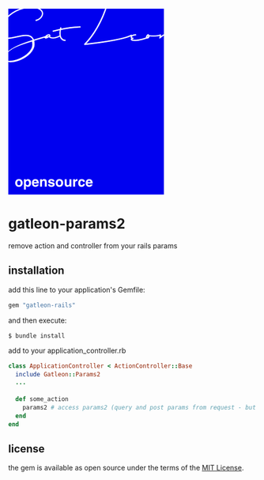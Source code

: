 ![gatleon-params2](https://raw.githubusercontent.com/gatleon/gatleon-params2/master/gatleon-opensource.png)

# gatleon-params2

remove action and controller from your rails params

## installation

add this line to your application's Gemfile:

```ruby
gem "gatleon-rails"
```

and then execute:

```
$ bundle install
```

add to your application_controller.rb

```ruby
class ApplicationController < ActionController::Base
  include Gatleon::Params2
  ...

  def some_action
    params2 # access params2 (query and post params from request - but without action, controller keys.)
  end
end
```

## license

the gem is available as open source under the terms of the [MIT License](https://opensource.org/licenses/MIT).
